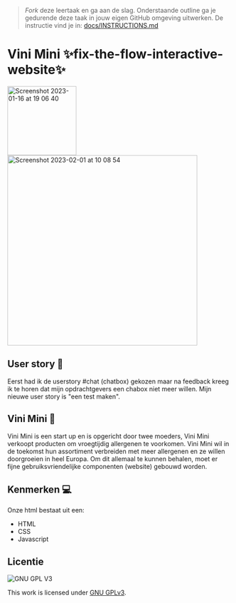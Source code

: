 > _Fork_ deze leertaak en ga aan de slag. 
Onderstaande outline ga je gedurende deze taak in jouw eigen GitHub omgeving uitwerken. 
De instructie vind je in: [docs/INSTRUCTIONS.md](docs/INSTRUCTIONS.md)

# Vini Mini  ✨fix-the-flow-interactive-website✨
<img width="155" alt="Screenshot 2023-01-16 at 19 06 40" src="https://user-images.githubusercontent.com/112861555/215999242-77b3724b-6bab-4823-b69e-fd343b7c65c5.png">

<img width="427" alt="Screenshot 2023-02-01 at 10 08 54" src="https://user-images.githubusercontent.com/112861555/215999685-b2af2cc6-25f7-492d-9289-09097f5cc0fd.png">


## User story 👥
Eerst had ik de userstory #chat (chatbox) gekozen maar na feedback kreeg ik te horen dat mijn opdrachtgevers een chabox niet meer willen. Mijn nieuwe user story is "een test maken".

## Vini Mini 🥜
Vini Mini is een start up en is opgericht door twee moeders, Vini Mini verkoopt producten om vroegtijdig allergenen te voorkomen. Vini Mini wil in de toekomst hun assortiment verbreiden met meer allergenen en ze willen doorgroeien in heel Europa. Om dit allemaal te kunnen behalen, moet er fijne gebruiksvriendelijke componenten (website) gebouwd worden.

## Kenmerken 💻
Onze html bestaat uit een:

* HTML
* CSS
* Javascript


## Licentie

![GNU GPL V3](https://www.gnu.org/graphics/gplv3-127x51.png)

This work is licensed under [GNU GPLv3](./LICENSE).

